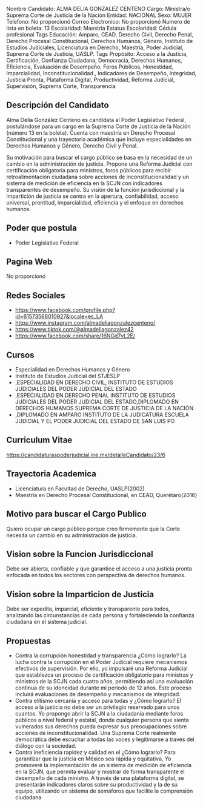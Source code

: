 Nombre Candidato: ALMA DELIA GONZALEZ CENTENO
Cargo: Ministra/o Suprema Corte de Justicia de la Nación
Entidad: NACIONAL
Sexo: MUJER
Telefono: No proporcionó
Correo Electronico: No proporcionó
Numero de lista en boleta: 13
Escolaridad: Maestría
Estatus Escolaridad: Cédula profesional
Tags Educación: Amparo, CEAD, Derecho Civil, Derecho Penal, Derecho Procesal Constitucional, Derechos Humanos, Género, Instituto de Estudios Judiciales, Licenciatura en Derecho, Maestría, Poder Judicial, Suprema Corte de Justicia, UASLP.
Tags Propósito: Acceso a la Justicia, Certificación, Confianza Ciudadana, Democracia, Derechos Humanos, Eficiencia, Evaluación de Desempeño, Foros Públicos, Honestidad, Imparcialidad, Inconstitucionalidad., Indicadores de Desempeño, Integridad, Justicia Pronta, Plataforma Digital, Productividad, Reforma Judicial, Supervisión, Suprema Corte, Transparencia


## Descripción del Candidato 

Alma Delia González Centeno es candidata al Poder Legislativo Federal, postulándose para un cargo en la Suprema Corte de Justicia de la Nación (número 13 en la boleta). Cuenta con maestría en Derecho Procesal Constitucional y una trayectoria académica que incluye especialidades en Derechos Humanos y Género, Derecho Civil y Penal.

Su motivación para buscar el cargo público se basa en la necesidad de un cambio en la administración de justicia. Propone una Reforma Judicial con certificación obligatoria para ministros, foros públicos para recibir retroalimentación ciudadana sobre acciones de inconstitucionalidad y un sistema de medición de eficiencia en la SCJN con indicadores transparentes de desempeño. Su visión de la función jurisdiccional y la impartición de justicia se centra en la apertura, confiabilidad, acceso universal, prontitud, imparcialidad, eficiencia y el enfoque en derechos humanos.


## Poder que postula

- Poder Legislativo Federal


## Pagina Web

No proporcionó


## Redes Sociales

- https://www.facebook.com/profile.php?id=61573566010927&locale=es_LA
- https://www.instagram.com/almadeliagonzalezcenteno/
- https://www.tiktok.com/@almadeliagonzalez42
- https://www.facebook.com/share/16NGd7vL2E/


## Cursos

- Especialidad en Derechos Humanos y Género
- Instituto de Estudios Judicial del STJESLP
- ,ESPECIALIDAD EN DERECHO CIVIL, INSTITUTO DE ESTUDIOS JUDICIALES DEL PODER JUDICIAL DEL ESTADO
- ,ESPECIALIDAD EN DERECHO PENAL   INSTITUTO DE ESTUDIOS JUDICIALES DEL PODER JUDICIAL DEL ESTADO,DIPLOMADO EN DERECHOS HUMANOS   SUPREMA CORTE DE JUSTICIA DE LA NACIÓN
- ,DIPLOMADO EN AMPARO   INSTITUTO DE LA JUDICATURA  ESCUELA JUDICIAL Y EL PODER JUDICIAL DEL ESTADO DE SAN LUIS PO


## Curriculum Vitae

https://candidaturaspoderjudicial.ine.mx/detalleCandidato/23/6


## Trayectoria Academica

- Licenciatura en Facultad de Derecho, UASLP(2002)
- Maestría en Derecho Procesal Constitucional, en CEAD, Querétaro(2016)


## Motivo para buscar el Cargo Publico

Quiero ocupar un cargo público porque creo firmemente que la Corte necesita un cambio en su administración de justicia.


## Vision sobre la Funcion Jurisdiccional

Debe ser abierta, confiable y que garantice el acceso a una justicia pronta enfocada en todos los sectores con perspectiva de derechos humanos.


## Vision sobre la Imparticion de Justicia

Debe ser expedita, imparcial, eficiente y transparente para todos, analizando las circunstancias de cada persona y fortaleciendo la confianza ciudadana en el sistema judicial.


## Propuestas

- Contra la corrupción honestidad y transparencia ¿Cómo lograrlo? La lucha contra la corrupción en el Poder Judicial requiere mecanismos efectivos de supervisión. Por ello, yo impulsaré una Reforma Judicial que establezca un proceso de certificación obligatorio para ministras y ministros de la SCJN cada cuatro años, permitiendo así una evaluación continua de su idoneidad durante mi periodo de 12 años. Este proceso incluirá evaluaciones de desempeño y mecanismos de integridad.
- Contra elitismo cercanía y acceso para todas y ¿Cómo lograrlo? El acceso a la justicia no debe ser un privilegio reservado para unos cuantos. Yo propongo abrir la SCJN a la ciudadanía mediante foros públicos a nivel federal y estatal, donde cualquier persona que sienta vulnerados sus derechos pueda expresar sus preocupaciones sobre acciones de inconstitucionalidad. Una Suprema Corte realmente democrática debe escuchar a todas las voces y legitimarse a través del diálogo con la sociedad.
- Contra ineficiencia rapidez y calidad en el ¿Cómo lograrlo? Para garantizar que la justicia en México sea rápida y equitativa, Yo promoveré la implementación de un sistema de medición de eficiencia en la SCJN, que permita evaluar y mostrar de forma transparente el desempeño de cada ministro. A través de una plataforma digital, se presentarán indicadores claros sobre su productividad y la de su equipo, utilizando un sistema de semáforos que facilite la comprensión ciudadana

